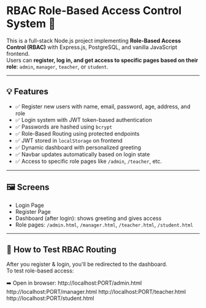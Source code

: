 # RBAC Role-Based Access Control System 🔐

This is a full-stack Node.js project implementing **Role-Based Access Control (RBAC)** with Express.js, PostgreSQL, and vanilla JavaScript frontend.  
Users can **register, log in, and get access to specific pages based on their role**: `admin`, `manager`, `teacher`, or `student`.

---

## 💡 Features

- ✅ Register new users with name, email, password, age, address, and role
- ✅ Login system with JWT token-based authentication
- ✅ Passwords are hashed using `bcrypt`
- ✅ Role-Based Routing using protected endpoints
- ✅ JWT stored in `localStorage` on frontend
- ✅ Dynamic dashboard with personalized greeting
- ✅ Navbar updates automatically based on login state
- ✅ Access to specific role pages like `/admin`, `/teacher`, etc.

---

## 🖼️ Screens

- Login Page
- Register Page
- Dashboard (after login): shows greeting and gives access
- Role pages: `/admin.html`, `/manager.html`, `/teacher.html`, `/student.html`

---

## 🧪 How to Test RBAC Routing

After you register & login, you'll be redirected to the dashboard.  
To test role-based access:

➡️ Open in browser:
http://localhost:PORT/admin.html
http://localhost:PORT/manager.html
http://localhost:PORT/teacher.html
http://localhost:PORT/student.html
